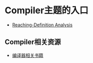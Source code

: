 # Compiler主题的入口

* [Reaching-Definition Analysis](ReachingDefinitionAnalysis.md)

## Compiler相关资源

* [编译器相关书籍](CompilerRelatedBooks.md)